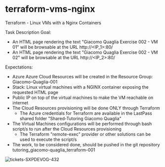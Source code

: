# terraform-vms-nginx
Terraform - Linux VMs with a Nginx Containers

Task Description
Goal:
- An HTML page rendering the text "Giacomo Quaglia Exercise 002 - VM 01" will be browsable at the URL http://<IP_1>:80/
- An HTML page rendering the text "Giacomo Quaglia Exercise 002 - VM 02" will be browsable at the URL http://<IP_2>:80/

Expectations:
- Azure Azure Cloud Resources will be created in the Resource Group: Giacomo-Quaglia-001
- Stack: Linux virtual machines with a NGINX container exposing the requested HTML page
- Public IP on top of the virtual machines to make the VM reachable on internet
- The Cloud Resources provisioning will be done ONLY through Terraform
  - The Azure credentials for Terraform are available in the LastPass shared folder "Shared-Tutoring Giacomo Quaglia"
- The Virtual Machines configurations will be performed through bash script/s to run after the Cloud Resources provisioning
  - The Terraform "remote-exec" provider or other solutions can be used to execute the script/s
- The work, to be considered done, should be pushed in the git repository tutoring_giacomo-quaglia_terraform-001



![tickets-SXPDEVOG-432](https://github.com/giacomoquaglia11/terraform-vms-nginx/assets/153645847/24d87ced-8831-4f0c-a71c-fac7ef32a916)

